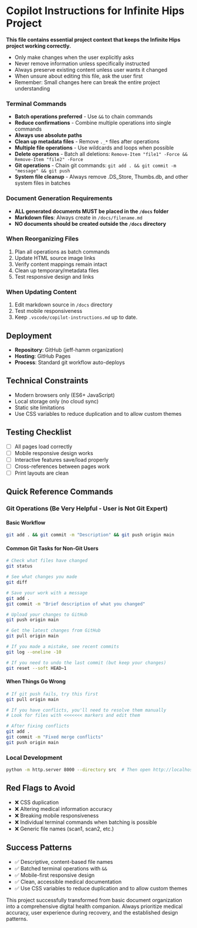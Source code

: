 # Copilot Instructions for Infinite Hips Project

**This file contains essential project context that keeps the Infinite Hips project working correctly.**
- Only make changes when the user explicitly asks
- Never remove information unless specifically instructed
- Always preserve existing content unless user wants it changed
- When unsure about editing this file, ask the user first
- Remember: Small changes here can break the entire project understanding

### Terminal Commands
- **Batch operations preferred** - Use `&&` to chain commands
- **Reduce confirmations** - Combine multiple operations into single commands
- **Always use absolute paths**
- **Clean up metadata files** - Remove `._*` files after operations
- **Multiple file operations** - Use wildcards and loops when possible
- **Delete operations** - Batch all deletions: `Remove-Item "file1" -Force && Remove-Item "file2" -Force`
- **Git operations** - Chain git commands: `git add . && git commit -m "message" && git push`
- **System file cleanup** - Always remove .DS_Store, Thumbs.db, and other system files in batches


### Document Generation Requirements
- **ALL generated documents MUST be placed in the `/docs` folder**
- **Markdown files**: Always create in `/docs/filename.md`
- **NO documents should be created outside the `/docs` directory**

### When Reorganizing Files
1. Plan all operations as batch commands
2. Update HTML source image links
3. Verify content mappings remain intact
4. Clean up temporary/metadata files
5. Test responsive design and links

### When Updating Content
1. Edit markdown source in `/docs` directory
5. Test mobile responsiveness
7. Keep `.vscode/copilot-instructions.md` up to date.

## Deployment
- **Repository**: GitHub (jeff-hamm organization)
- **Hosting**: GitHub Pages
- **Process**: Standard git workflow auto-deploys

## Technical Constraints
- Modern browsers only (ES6+ JavaScript)
- Local storage only (no cloud sync)
- Static site limitations
- Use CSS variables to reduce duplication and to allow custom themes


## Testing Checklist
- [ ] All pages load correctly
- [ ] Mobile responsive design works
- [ ] Interactive features save/load properly
- [ ] Cross-references between pages work
- [ ] Print layouts are clean

## Quick Reference Commands

### Git Operations (Be Very Helpful - User is Not Git Expert)

#### Basic Workflow
```bash
git add . && git commit -m "Description" && git push origin main
```

#### Common Git Tasks for Non-Git Users
```bash
# Check what files have changed
git status

# See what changes you made
git diff

# Save your work with a message
git add .
git commit -m "Brief description of what you changed"

# Upload your changes to GitHub
git push origin main

# Get the latest changes from GitHub
git pull origin main

# If you made a mistake, see recent commits
git log --oneline -10

# If you need to undo the last commit (but keep your changes)
git reset --soft HEAD~1
```

#### When Things Go Wrong
```bash
# If git push fails, try this first
git pull origin main

# If you have conflicts, you'll need to resolve them manually
# Look for files with <<<<<<< markers and edit them

# After fixing conflicts
git add .
git commit -m "Fixed merge conflicts"
git push origin main
```

### Local Development
```bash
python -m http.server 8000 --directory src  # Then open http://localhost:8000
```

## Red Flags to Avoid
- ❌ CSS duplication
- ❌ Altering medical information accuracy
- ❌ Breaking mobile responsiveness
- ❌ Individual terminal commands when batching is possible
- ❌ Generic file names (scan1, scan2, etc.)

## Success Patterns
- ✅ Descriptive, content-based file names
- ✅ Batched terminal operations with `&&`
- ✅ Mobile-first responsive design
- ✅ Clean, accessible medical documentation
- ✅ Use CSS variables to reduce duplication and to allow custom themes

This project successfully transformed from basic document organization into a comprehensive digital health companion. Always prioritize medical accuracy, user experience during recovery, and the established design patterns.
